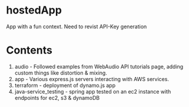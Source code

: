 # hostedApp
 App with a fun context. Need to revist API-Key generation


 # Contents
 1. audio - Followed examples from WebAudio API tutorials page, adding custom things like distortion & mixing.
 2. app - Various express.js servers interacting with AWS services.
 3. terraform - deployment of dynamo.js app
 4. java-service_testing - spring app tested on an ec2 instance with endpoints for ec2, s3 & dynamoDB